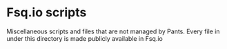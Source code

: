 # Fsq.io scripts #

Miscellaneous scripts and files that are not managed by Pants.
Every file in under this directory is made publicly available in Fsq.io
